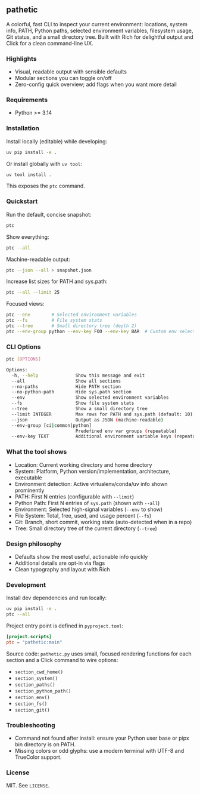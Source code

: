 ## pathetic

A colorful, fast CLI to inspect your current environment: locations, system info, PATH, Python paths, selected environment variables, filesystem usage, Git status, and a small directory tree. Built with Rich for delightful output and Click for a clean command-line UX.

### Highlights

- Visual, readable output with sensible defaults
- Modular sections you can toggle on/off
- Zero-config quick overview; add flags when you want more detail

### Requirements

- Python >= 3.14

### Installation

Install locally (editable) while developing:

```bash
uv pip install -e .
```

Or install globally with `uv tool`:

```bash
uv tool install .
```

This exposes the `ptc` command.

### Quickstart

Run the default, concise snapshot:

```bash
ptc
```

Show everything:

```bash
ptc --all
```

Machine-readable output:

```bash
ptc --json --all > snapshot.json
```

Increase list sizes for PATH and sys.path:

```bash
ptc --all --limit 25
```

Focused views:

```bash
ptc --env        # Selected environment variables
ptc --fs         # File system stats
ptc --tree       # Small directory tree (depth 2)
ptc --env-group python --env-key FOO --env-key BAR  # Custom env selection
```

### CLI Options

```bash
ptc [OPTIONS]

Options:
  -h, --help              Show this message and exit
  --all                   Show all sections
  --no-paths              Hide PATH section
  --no-python-path        Hide sys.path section
  --env                   Show selected environment variables
  --fs                    Show file system stats
  --tree                  Show a small directory tree
  --limit INTEGER         Max rows for PATH and sys.path (default: 10)
  --json                  Output as JSON (machine-readable)
  --env-group [ci|common|python]
                          Predefined env var groups (repeatable)
  --env-key TEXT          Additional environment variable keys (repeatable)
```

### What the tool shows

- Location: Current working directory and home directory
- System: Platform, Python version/implementation, architecture, executable
- Environment detection: Active virtualenv/conda/uv info shown prominently
- PATH: First N entries (configurable with `--limit`)
- Python Path: First N entries of `sys.path` (shown with `--all`)
- Environment: Selected high-signal variables (`--env` to show)
- File System: Total, free, used, and usage percent (`--fs`)
- Git: Branch, short commit, working state (auto-detected when in a repo)
- Tree: Small directory tree of the current directory (`--tree`)

### Design philosophy

- Defaults show the most useful, actionable info quickly
- Additional details are opt-in via flags
- Clean typography and layout with Rich

### Development

Install dev dependencies and run locally:

```bash
uv pip install -e .
ptc --all
```

Project entry point is defined in `pyproject.toml`:

```toml
[project.scripts]
ptc = "pathetic:main"
```

Source code: `pathetic.py` uses small, focused rendering functions for each section and a Click command to wire options:

- `section_cwd_home()`
- `section_system()`
- `section_paths()`
- `section_python_path()`
- `section_env()`
- `section_fs()`
- `section_git()`

### Troubleshooting

- Command not found after install: ensure your Python user base or pipx bin directory is on PATH.
- Missing colors or odd glyphs: use a modern terminal with UTF-8 and TrueColor support.

### License

MIT. See `LICENSE`.
